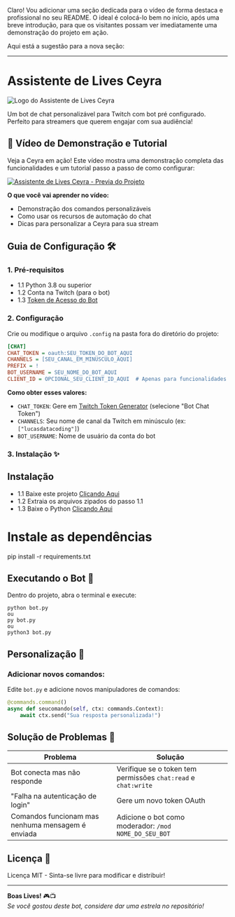 Claro! Vou adicionar uma seção dedicada para o vídeo de forma destaca e profissional no seu README. O ideal é colocá-lo bem no início, após uma breve introdução, para que os visitantes possam ver imediatamente uma demonstração do projeto em ação.

Aqui está a sugestão para a nova seção:

---

# Assistente de Lives Ceyra

![Logo do Assistente de Lives Ceyra](dist/favicon.ico)

Um bot de chat personalizável para Twitch com bot pré configurado. Perfeito para streamers que querem engajar com sua audiência!

## 🎥 Vídeo de Demonstração e Tutorial

Veja a Ceyra em ação! Este vídeo mostra uma demonstração completa das funcionalidades e um tutorial passo a passo de como configurar:

[![Assistente de Lives Ceyra - Previa do Projeto](https://img.youtube.com/vi/Nh6BBR-D8LI/maxresdefault.jpg)](https://www.youtube.com/watch?v=Nh6BBR-D8LI)

**O que você vai aprender no vídeo:**
- Demonstração dos comandos personalizáveis 
- Como usar os recursos de automação do chat
- Dicas para personalizar a Ceyra para sua stream

## Guia de Configuração 🛠️

### 1. Pré-requisitos
- 1.1 Python 3.8 ou superior
- 1.2 Conta na Twitch (para o bot)
- 1.3 [Token de Acesso do Bot](https://twitchtokengenerator.com)

### 2. Configuração
Crie ou modifique o arquivo `.config` na pasta fora do diretório do projeto:

```ini
[CHAT]
CHAT_TOKEN = oauth:SEU_TOKEN_DO_BOT_AQUI
CHANNELS = [SEU_CANAL_EM_MINUSCULO_AQUI]
PREFIX = !
BOT_USERNAME = SEU_NOME_DO_BOT_AQUI
CLIENT_ID = OPCIONAL_SEU_CLIENT_ID_AQUI  # Apenas para funcionalidades avançadas
```

**Como obter esses valores:**
- `CHAT_TOKEN`: Gere em [Twitch Token Generator](https://twitchtokengenerator.com) (selecione "Bot Chat Token")
- `CHANNELS`: Seu nome de canal da Twitch em minúsculo (ex: `["lucasdatacoding"]`)
- `BOT_USERNAME`: Nome de usuário da conta do bot

### 3. Instalação ✨

## Instalação
- 1.1 Baixe este projeto [Clicando Aqui](https://github.com/LucasDataCoding/assistente-lives-ceyra/archive/refs/heads/main.zip)
- 1.2 Extraia os arquivos zipados do passo 1.1
- 1.3 Baixe o Python [Clicando Aqui](https://www.python.org/downloads/)

# Instale as dependências
pip install -r requirements.txt

## Executando o Bot 🚀
Dentro do projeto, abra o terminal e execute:
```
python bot.py
ou
py bot.py
ou 
python3 bot.py
```

## Personalização 🎨
### Adicionar novos comandos:
Edite `bot.py` e adicione novos manipuladores de comandos:
```python
@commands.command()
async def seucomando(self, ctx: commands.Context):
    await ctx.send("Sua resposta personalizada!")
```

## Solução de Problemas 🔧
| Problema | Solução |
|----------|---------|
| Bot conecta mas não responde | Verifique se o token tem permissões `chat:read` e `chat:write` |
| "Falha na autenticação de login" | Gere um novo token OAuth |
| Comandos funcionam mas nenhuma mensagem é enviada | Adicione o bot como moderador: `/mod NOME_DO_SEU_BOT` |

## Licença 📄
Licença MIT - Sinta-se livre para modificar e distribuir!

---

**Boas Lives!** 🎮📺  
*Se você gostou deste bot, considere dar uma estrela no repositório!*
